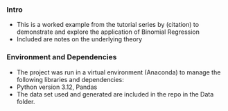 ### Intro
<ul>
<li>This is a worked example from the tutorial series  by (citation) to demonstrate and explore the application of Binomial Regression</li>
<li>Included are notes on the underlying theory</li>
</ul>

### Environment and Dependencies 
<ul>
<li>The project was run in a virtual environment (Anaconda) to manage the following libraries and dependencies:</li>
<li>Python version 3.12, Pandas</li> 
<li>The data set used and generated are included in the repo in the Data folder.</li>

</ul>
